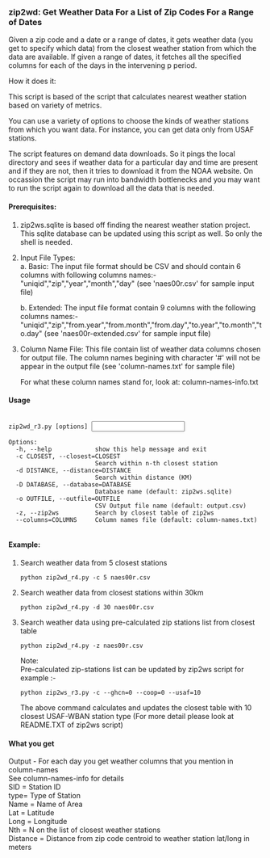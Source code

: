 ### zip2wd: Get Weather Data For a List of Zip Codes For a Range of Dates

Given a zip code and a date or a range of dates, it gets weather data (you get to specify which data) from the closest weather station from which the data are available. If given a range of dates, it fetches all the specified columns for each of the days in the intervening p period.

How it does it:

This script is based of the script that calculates nearest weather station based on variety of metrics. 

You can use a variety of options to choose the kinds of weather stations from which you want data. For instance, you can get 
data only from USAF stations. 

The script features on demand data downloads. So it pings the local directory and sees if weather data for a particular day and time are present and if they are not, then it tries to download it from the NOAA website. On occassion the script may run into bandwidth bottlenecks and you may want to run the script again to download all the data that is needed.

#### Prerequisites:

1. zip2ws.sqlite is based off finding the nearest weather station project.
   This sqlite database can be updated using this script as well. So only the 
   shell is needed.
  
2. Input File Types:  
	a. Basic: The input file format should be CSV and should contain 6 columns with 
	following columns names:- "uniqid","zip","year","month","day"
	(see 'naes00r.csv' for sample input file)

	b. Extended: The input file format contain 9 columns with the following columns names:-
	"uniqid","zip","from.year","from.month","from.day","to.year","to.month","to.day"
	(see 'naes00r-extended.csv' for sample input file)

3. Column Name File: This file contain list of weather data columns chosen for output file.
	The column names begining with character '#' will not be appear in the output file
	(see 'column-names.txt' for sample file)

	For what these column names stand for, look at: column-names-info.txt

#### Usage
<pre><code>
zip2wd_r3.py [options] <input file>

Options:
  -h, --help            show this help message and exit
  -c CLOSEST, --closest=CLOSEST
                        Search within n-th closest station
  -d DISTANCE, --distance=DISTANCE
                        Search within distance (KM)
  -D DATABASE, --database=DATABASE
                        Database name (default: zip2ws.sqlite)
  -o OUTFILE, --outfile=OUTFILE
                        CSV Output file name (default: output.csv)
  -z, --zip2ws          Search by closest table of zip2ws
  --columns=COLUMNS     Column names file (default: column-names.txt)

</code></pre>

#### Example:

1. Search weather data from 5 closest stations
   <pre><code>python zip2wd_r4.py -c 5 naes00r.csv</code></pre>

2. Search weather data from closest stations within 30km
    <pre><code>python zip2wd_r4.py -d 30 naes00r.csv</code></pre>

3. Search weather data using pre-calculated zip stations list from closest table
    <pre><code>python zip2wd_r4.py -z naes00r.csv</code></pre>

   Note:  
   Pre-calculated zip-stations list can be updated by zip2ws script for example :- 
   <pre><code>python zip2ws_r3.py -c --ghcn=0 --coop=0 --usaf=10</code></pre>
   
   The above command calculates and updates the closest table with 10 closest USAF-WBAN station type
   (For more detail please look at README.TXT of zip2ws script)

#### What you get

Output -
	For each day you get weather columns that you mention in column-names  
	See column-names-info for details  
	SID = Station ID  
	type= Type of Station  
	Name = Name of Area  
	Lat  = Latitude  
	Long = Longitude  
	Nth  = N on the list of closest weather stations  
	Distance = Distance from zip code centroid to weather station lat/long in meters
